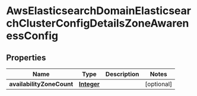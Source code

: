 

# AwsElasticsearchDomainElasticsearchClusterConfigDetailsZoneAwarenessConfig


## Properties

| Name | Type | Description | Notes |
|------------ | ------------- | ------------- | -------------|
|**availabilityZoneCount** | [**Integer**](Integer.md) |  |  [optional] |



